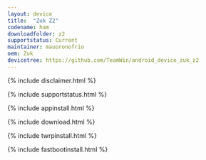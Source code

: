 ```yaml
---
layout: device
title:  "Zuk Z2"
codename: ham
downloadfolder: z2
supportstatus: Current
maintainer: mauoronofrio
oem: Zuk
devicetree: https://github.com/TeamWin/android_device_zuk_z2
---
```


{% include disclaimer.html %}

{% include supportstatus.html %}

{% include appinstall.html %}

{% include download.html %}

{% include twrpinstall.html %}

{% include fastbootinstall.html %}
